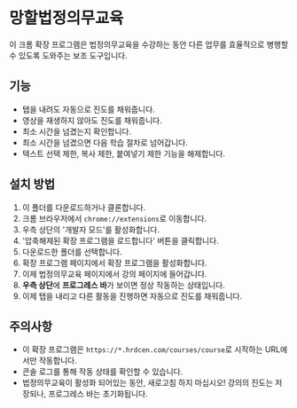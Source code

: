# 망할법정의무교육

이 크롬 확장 프로그램은 법정의무교육을 수강하는 동안 다른 업무를 효율적으로 병행할 수 있도록 도와주는 보조 도구입니다.

## 기능

- 탭을 내려도 자동으로 진도를 채워줍니다.
- 영상을 재생하지 않아도 진도를 채워줍니다.
- 최소 시간을 넘겼는지 확인합니다.
- 최소 시간을 넘겼으면 다음 학습 절차로 넘어갑니다.
- 텍스트 선택 제한, 복사 제한, 붙여넣기 제한 기능을 해제합니다.

## 설치 방법

1. 이 폴더를 다운로드하거나 클론합니다.
2. 크롬 브라우저에서 `chrome://extensions`로 이동합니다.
3. 우측 상단의 '개발자 모드'를 활성화합니다.
4. '압축해제된 확장 프로그램을 로드합니다' 버튼을 클릭합니다.
5. 다운로드한 폴더를 선택합니다.
6. 확장 프로그램 페이지에서 확장 프로그램을 활성화합니다.
7. 이제 법정의무교육 페이지에서 강의 페이지에 들어갑니다.
8. **우측 상단**에 **프로그레스 바**가 보이면 정상 작동하는 상태입니다.
9. 이제 탭을 내리고 다른 활동을 진행하면 자동으로 진도를 채워줍니다.

## 주의사항

- 이 확장 프로그램은 `https://*.hrdcen.com/courses/course`로 시작하는 URL에서만 작동합니다.
- 콘솔 로그를 통해 작동 상태를 확인할 수 있습니다.
- 법정의무교육이 활성화 되어있는 동안, 새로고침 하지 마십시오! 강의의 진도는 저장되나, 프로그레스 바는 초기화됩니다.